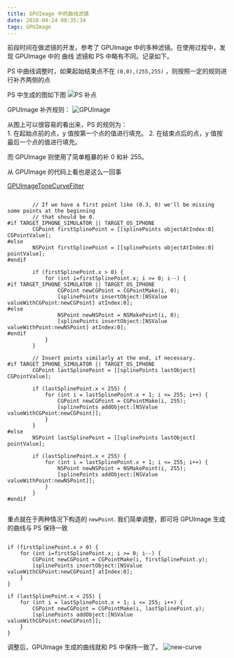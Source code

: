 ```yaml
---
title: GPUImage 中的曲线滤镜
date: 2018-04-24 08:35:34
tags: GPUImage
---
```


前段时间在做滤镜的开发，参考了 GPUImage 中的多种滤镜。在使用过程中，发现 GPUImage 中的 曲线 滤镜和 PS 中略有不同。记录如下。

PS 中曲线调整时，如果起始结束点不在 `(0,0),(255,255)` ，则按照一定的规则进行补齐两侧的点

PS 中生成的图如下图
![PS 补点](http://cctgz.u.qiniudn.com/curve-ps.jpg)

GPUImage 补齐规则：
![GPUImage](http://cctgz.u.qiniudn.com/curve-old.jpg)

从图上可以很容易的看出来，PS 的规则为：  
    1. 在起始点前的点，y 值按第一个点的值进行填充。
    2. 在结束点后的点，y 值按最后一个点的值进行填充。

而 GPUImage 则使用了简单粗暴的补 0 和补 255。

从 GPUImage 的代码上看也是这么一回事

[GPUImageToneCurveFilter](https://github.com/BradLarson/GPUImage/blob/master/framework/Source/GPUImageToneCurveFilter.m#L284~L323)

```objc
        
        // If we have a first point like (0.3, 0) we'll be missing some points at the beginning
        // that should be 0.
#if TARGET_IPHONE_SIMULATOR || TARGET_OS_IPHONE
        CGPoint firstSplinePoint = [[splinePoints objectAtIndex:0] CGPointValue];
#else
        NSPoint firstSplinePoint = [[splinePoints objectAtIndex:0] pointValue];
#endif
        
        if (firstSplinePoint.x > 0) {
            for (int i=firstSplinePoint.x; i >= 0; i--) {
#if TARGET_IPHONE_SIMULATOR || TARGET_OS_IPHONE
                CGPoint newCGPoint = CGPointMake(i, 0);
                [splinePoints insertObject:[NSValue valueWithCGPoint:newCGPoint] atIndex:0];
#else
                NSPoint newNSPoint = NSMakePoint(i, 0);
                [splinePoints insertObject:[NSValue valueWithPoint:newNSPoint] atIndex:0];
#endif
            }
        }

        // Insert points similarly at the end, if necessary.
#if TARGET_IPHONE_SIMULATOR || TARGET_OS_IPHONE
        CGPoint lastSplinePoint = [[splinePoints lastObject] CGPointValue];

        if (lastSplinePoint.x < 255) {
            for (int i = lastSplinePoint.x + 1; i <= 255; i++) {
                CGPoint newCGPoint = CGPointMake(i, 255);
                [splinePoints addObject:[NSValue valueWithCGPoint:newCGPoint]];
            }
        }
#else
        NSPoint lastSplinePoint = [[splinePoints lastObject] pointValue];
        
        if (lastSplinePoint.x < 255) {
            for (int i = lastSplinePoint.x + 1; i <= 255; i++) {
                NSPoint newNSPoint = NSMakePoint(i, 255);
                [splinePoints addObject:[NSValue valueWithPoint:newNSPoint]];
            }
        }
#endif
        
```

重点就在于两种情况下构造的 `newPoint`.
我们简单调整，即可将 GPUImage 生成的曲线与 PS 保持一致

``` objc

if (firstSplinePoint.x > 0) {
    for (int i=firstSplinePoint.x; i >= 0; i--) {
        CGPoint newCGPoint = CGPointMake(i, firstSplinePoint.y);
        [splinePoints insertObject:[NSValue valueWithCGPoint:newCGPoint] atIndex:0];
    }
}

```

```objc
if (lastSplinePoint.x < 255) {
    for (int i = lastSplinePoint.x + 1; i <= 255; i++) {
        CGPoint newCGPoint = CGPointMake(i, lastSplinePoint.y);
        [splinePoints addObject:[NSValue valueWithCGPoint:newCGPoint]];
    }
}
```

调整后，GPUImage 生成的曲线就和 PS 中保持一致了。
![new-curve](http://cctgz.u.qiniudn.com/curve-new.jpg)


